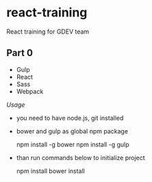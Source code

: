 react-training
==============

React training for GDEV team

Part 0
------

*   Gulp
*   React
*   Sass
*   Webpack

*Usage*

* you need to have node.js, git installed
* bower and gulp as global npm package


    npm install -g bower
    npm install -g gulp

* than run commands below to initialize project


    npm install
    bower install